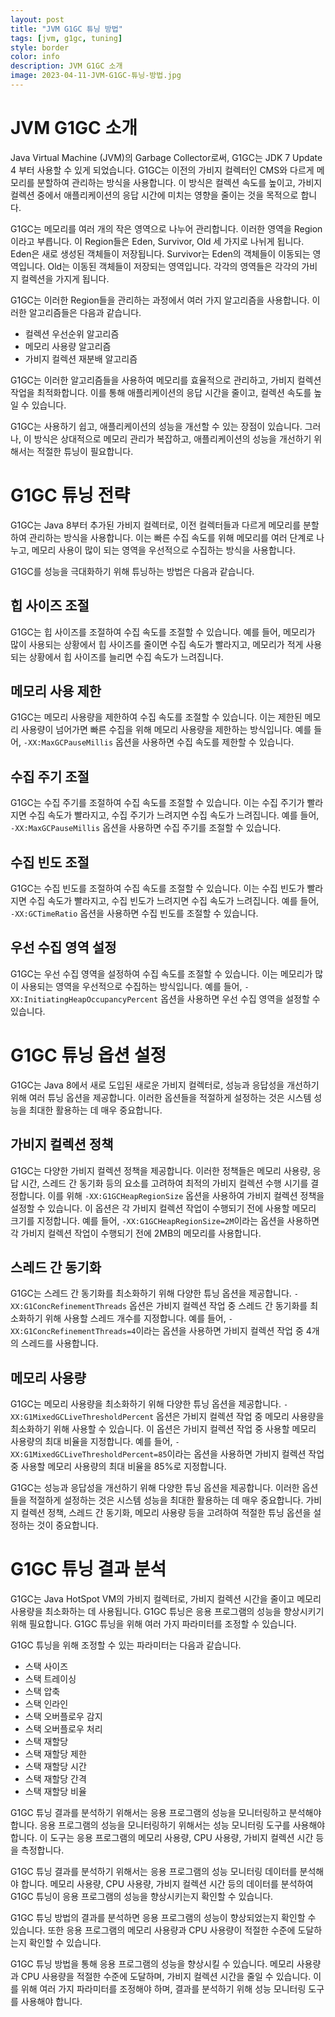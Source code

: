 ```yaml
---
layout: post
title: "JVM G1GC 튜닝 방법"
tags: [jvm, g1gc, tuning]
style: border
color: info
description: JVM G1GC 소개
image: 2023-04-11-JVM-G1GC-튜닝-방법.jpg
---
```

# JVM G1GC 소개

Java Virtual Machine (JVM)의 Garbage Collector로써, G1GC는 JDK 7 Update 4 부터 사용할 수 있게 되었습니다. G1GC는 이전의 가비지 컬렉터인 CMS와 다르게 메모리를 분할하여 관리하는 방식을 사용합니다. 이 방식은 컬렉션 속도를 높이고, 가비지 컬렉션 중에서 애플리케이션의 응답 시간에 미치는 영향을 줄이는 것을 목적으로 합니다.

G1GC는 메모리를 여러 개의 작은 영역으로 나누어 관리합니다. 이러한 영역을 Region이라고 부릅니다. 이 Region들은 Eden, Survivor, Old 세 가지로 나뉘게 됩니다. Eden은 새로 생성된 객체들이 저장됩니다. Survivor는 Eden의 객체들이 이동되는 영역입니다. Old는 이동된 객체들이 저장되는 영역입니다. 각각의 영역들은 각각의 가비지 컬렉션을 가지게 됩니다.

G1GC는 이러한 Region들을 관리하는 과정에서 여러 가지 알고리즘을 사용합니다. 이러한 알고리즘들은 다음과 같습니다.

- 컬렉션 우선순위 알고리즘
- 메모리 사용량 알고리즘
- 가비지 컬렉션 재분배 알고리즘

G1GC는 이러한 알고리즘들을 사용하여 메모리를 효율적으로 관리하고, 가비지 컬렉션 작업을 최적화합니다. 이를 통해 애플리케이션의 응답 시간을 줄이고, 컬렉션 속도를 높일 수 있습니다.

G1GC는 사용하기 쉽고, 애플리케이션의 성능을 개선할 수 있는 장점이 있습니다. 그러나, 이 방식은 상대적으로 메모리 관리가 복잡하고, 애플리케이션의 성능을 개선하기 위해서는 적절한 튜닝이 필요합니다.
# G1GC 튜닝 전략

G1GC는 Java 8부터 추가된 가비지 컬렉터로, 이전 컬렉터들과 다르게 메모리를 분할하여 관리하는 방식을 사용합니다. 이는 빠른 수집 속도를 위해 메모리를 여러 단계로 나누고, 메모리 사용이 많이 되는 영역을 우선적으로 수집하는 방식을 사용합니다.

G1GC를 성능을 극대화하기 위해 튜닝하는 방법은 다음과 같습니다.

## 힙 사이즈 조절

G1GC는 힙 사이즈를 조절하여 수집 속도를 조절할 수 있습니다. 예를 들어, 메모리가 많이 사용되는 상황에서 힙 사이즈를 줄이면 수집 속도가 빨라지고, 메모리가 적게 사용되는 상황에서 힙 사이즈를 늘리면 수집 속도가 느려집니다.

## 메모리 사용 제한

G1GC는 메모리 사용량을 제한하여 수집 속도를 조절할 수 있습니다. 이는 제한된 메모리 사용량이 넘어가면 빠른 수집을 위해 메모리 사용량을 제한하는 방식입니다. 예를 들어, `-XX:MaxGCPauseMillis` 옵션을 사용하면 수집 속도를 제한할 수 있습니다.

## 수집 주기 조절

G1GC는 수집 주기를 조절하여 수집 속도를 조절할 수 있습니다. 이는 수집 주기가 빨라지면 수집 속도가 빨라지고, 수집 주기가 느려지면 수집 속도가 느려집니다. 예를 들어, `-XX:MaxGCPauseMillis` 옵션을 사용하면 수집 주기를 조절할 수 있습니다.

## 수집 빈도 조절

G1GC는 수집 빈도를 조절하여 수집 속도를 조절할 수 있습니다. 이는 수집 빈도가 빨라지면 수집 속도가 빨라지고, 수집 빈도가 느려지면 수집 속도가 느려집니다. 예를 들어, `-XX:GCTimeRatio` 옵션을 사용하면 수집 빈도를 조절할 수 있습니다.

## 우선 수집 영역 설정

G1GC는 우선 수집 영역을 설정하여 수집 속도를 조절할 수 있습니다. 이는 메모리가 많이 사용되는 영역을 우선적으로 수집하는 방식입니다. 예를 들어, `-XX:InitiatingHeapOccupancyPercent` 옵션을 사용하면 우선 수집 영역을 설정할 수 있습니다.
# G1GC 튜닝 옵션 설정

G1GC는 Java 8에서 새로 도입된 새로운 가비지 컬렉터로, 성능과 응답성을 개선하기 위해 여러 튜닝 옵션을 제공합니다. 이러한 옵션들을 적절하게 설정하는 것은 시스템 성능을 최대한 활용하는 데 매우 중요합니다.

## 가비지 컬렉션 정책
G1GC는 다양한 가비지 컬렉션 정책을 제공합니다. 이러한 정책들은 메모리 사용량, 응답 시간, 스레드 간 동기화 등의 요소를 고려하여 최적의 가비지 컬렉션 수행 시기를 결정합니다. 이를 위해 `-XX:G1GCHeapRegionSize` 옵션을 사용하여 가비지 컬렉션 정책을 설정할 수 있습니다. 이 옵션은 각 가비지 컬렉션 작업이 수행되기 전에 사용할 메모리 크기를 지정합니다. 예를 들어, `-XX:G1GCHeapRegionSize=2M`이라는 옵션을 사용하면 각 가비지 컬렉션 작업이 수행되기 전에 2MB의 메모리를 사용합니다.

## 스레드 간 동기화
G1GC는 스레드 간 동기화를 최소화하기 위해 다양한 튜닝 옵션을 제공합니다. `-XX:G1ConcRefinementThreads` 옵션은 가비지 컬렉션 작업 중 스레드 간 동기화를 최소화하기 위해 사용할 스레드 개수를 지정합니다. 예를 들어, `-XX:G1ConcRefinementThreads=4`이라는 옵션을 사용하면 가비지 컬렉션 작업 중 4개의 스레드를 사용합니다.

## 메모리 사용량
G1GC는 메모리 사용량을 최소화하기 위해 다양한 튜닝 옵션을 제공합니다. `-XX:G1MixedGCLiveThresholdPercent` 옵션은 가비지 컬렉션 작업 중 메모리 사용량을 최소화하기 위해 사용할 수 있습니다. 이 옵션은 가비지 컬렉션 작업 중 사용할 메모리 사용량의 최대 비율을 지정합니다. 예를 들어, `-XX:G1MixedGCLiveThresholdPercent=85`이라는 옵션을 사용하면 가비지 컬렉션 작업 중 사용할 메모리 사용량의 최대 비율을 85%로 지정합니다.

G1GC는 성능과 응답성을 개선하기 위해 다양한 튜닝 옵션을 제공합니다. 이러한 옵션들을 적절하게 설정하는 것은 시스템 성능을 최대한 활용하는 데 매우 중요합니다. 가비지 컬렉션 정책, 스레드 간 동기화, 메모리 사용량 등을 고려하여 적절한 튜닝 옵션을 설정하는 것이 중요합니다.
# G1GC 튜닝 결과 분석

G1GC는 Java HotSpot VM의 가비지 컬렉터로, 가비지 컬렉션 시간을 줄이고 메모리 사용량을 최소화하는 데 사용됩니다. G1GC 튜닝은 응용 프로그램의 성능을 향상시키기 위해 필요합니다. G1GC 튜닝을 위해 여러 가지 파라미터를 조정할 수 있습니다. 

G1GC 튜닝을 위해 조정할 수 있는 파라미터는 다음과 같습니다. 
- 스택 사이즈
- 스택 트레이싱
- 스택 압축
- 스택 인라인
- 스택 오버플로우 감지
- 스택 오버플로우 처리
- 스택 재할당
- 스택 재할당 제한
- 스택 재할당 시간
- 스택 재할당 간격
- 스택 재할당 비율

G1GC 튜닝 결과를 분석하기 위해서는 응용 프로그램의 성능을 모니터링하고 분석해야 합니다. 응용 프로그램의 성능을 모니터링하기 위해서는 성능 모니터링 도구를 사용해야 합니다. 이 도구는 응용 프로그램의 메모리 사용량, CPU 사용량, 가비지 컬렉션 시간 등을 측정합니다.

G1GC 튜닝 결과를 분석하기 위해서는 응용 프로그램의 성능 모니터링 데이터를 분석해야 합니다. 메모리 사용량, CPU 사용량, 가비지 컬렉션 시간 등의 데이터를 분석하여 G1GC 튜닝이 응용 프로그램의 성능을 향상시키는지 확인할 수 있습니다.

G1GC 튜닝 방법의 결과를 분석하면 응용 프로그램의 성능이 향상되었는지 확인할 수 있습니다. 또한 응용 프로그램의 메모리 사용량과 CPU 사용량이 적절한 수준에 도달하는지 확인할 수 있습니다.

G1GC 튜닝 방법을 통해 응용 프로그램의 성능을 향상시킬 수 있습니다. 메모리 사용량과 CPU 사용량을 적절한 수준에 도달하며, 가비지 컬렉션 시간을 줄일 수 있습니다. 이를 위해 여러 가지 파라미터를 조정해야 하며, 결과를 분석하기 위해 성능 모니터링 도구를 사용해야 합니다.
